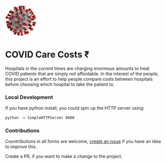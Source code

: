 ![](./covid.png)

# COVID Care Costs ₹


Hospitals in the current times are charging enormous amounts to treat COVID patients that are simply not affordable.
In the interest of the people, this project is an effort to help people compare costs between hospitals before choosing which hospital to take the patient to.


### Local Development

If you have python install, you could spin up the HTTP server using:

```sh
python -m SimpleHTTPServer 8000
```

### Contributions
Coontributions in all forms are welcome, [create an issue](https://github.com/bitsapien/covid-care-costs/issues/new) if you have an idea to improve this.

Create a PR, if you want to make a change to the project.


